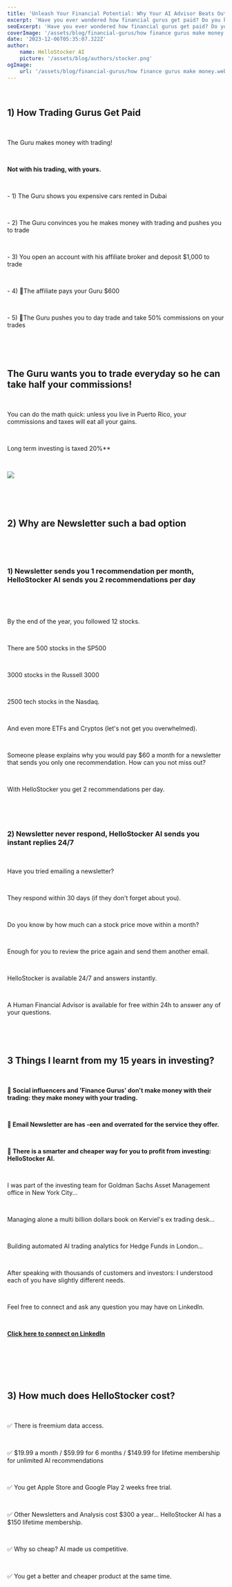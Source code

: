 ```yaml
---
title: 'Unleash Your Financial Potential: Why Your AI Advisor Beats Outdated Newsletters and Overhyped Telegram 'Gurus'
excerpt: 'Have you ever wondered how financial gurus get paid? Do you know why Newsletters are overrated?'
seoExcerpt: 'Have you ever wondered how financial gurus get paid? Do you know why Newsletters are overrated?'
coverImage: '/assets/blog/financial-gurus/how finance gurus make money.webp'
date: '2023-12-06T05:35:07.322Z'
author:
    name: HelloStocker AI
    picture: '/assets/blog/authors/stocker.png'
ogImage:
    url: '/assets/blog/financial-gurus/how finance gurus make money.webp'
---
```



&nbsp;

## 1) How Trading Gurus Get Paid


&nbsp;

The Guru makes money with trading!

&nbsp;

**Not with his trading, with yours.**

&nbsp;


\- 1) The Guru shows you expensive cars rented in Dubai

&nbsp;

\- 2) The Guru convinces you he makes money with trading and pushes you to trade

&nbsp;

\- 3) You open an account with his affiliate broker and deposit $1,000 to trade

&nbsp;

\- 4) 🧐The affiliate pays your Guru $600

&nbsp;

\- 5) 🤯The Guru pushes you to day trade and take 50% commissions on your trades

&nbsp;

&nbsp;

## **The Guru wants you to trade everyday so he can take half your commissions!**  

&nbsp;

You can do the math quick: unless you live in Puerto Rico, your commissions and taxes will eat all your gains.

&nbsp;

Long term investing is taxed 20%**

&nbsp;


![](/assets/blog/financial-gurus/how_trading_gurus_make_money.png)


&nbsp;


&nbsp;


## 2) Why are Newsletter such a bad option

&nbsp;

&nbsp;

### 1) Newsletter sends you 1 recommendation per month, HelloStocker AI sends you 2 recommendations per day

&nbsp;

&nbsp;

By the end of the year, you followed 12 stocks.

&nbsp;

There are 500 stocks in the SP500

&nbsp;

3000 stocks in the Russell 3000

&nbsp;

2500 tech stocks in the Nasdaq.

&nbsp;

And even more ETFs and Cryptos (let's not get you overwhelmed).

&nbsp;

Someone please explains why you would pay $60 a month for a newsletter that sends you only one recommendation. How can you not miss out?

&nbsp;

With HelloStocker you get 2 recommendations per day.

&nbsp;

&nbsp;

### 2) Newsletter never respond, HelloStocker AI sends you instant replies 24/7

&nbsp;

Have you tried emailing a newsletter?

&nbsp;

They respond within 30 days (if they don't forget about you).

&nbsp;

Do you know by how much can a stock price move within a month?

&nbsp;

Enough for you to review the price again and send them another email.

&nbsp;

HelloStocker is available 24/7 and answers instantly.

&nbsp;

A Human Financial Advisor is available for free within 24h to answer any of your questions.

&nbsp;

&nbsp;



## 3 Things I learnt from my 15 years in investing?

&nbsp;

**🦄 Social influencers and 'Finance Gurus' don't make money with their trading: they make money with your trading.**

&nbsp;

**💾 Email Newsletter are has -een and overrated for the service they offer.**

&nbsp;

**🧠 There is a smarter and cheaper way for you to profit from investing: HelloStocker AI.**

&nbsp;

I was part of the investing team for Goldman Sachs Asset Management office in New York City...

&nbsp;

Managing alone a multi billion dollars book on Kerviel's ex trading desk...

&nbsp;

Building automated AI trading analytics for Hedge Funds in London...

&nbsp;

After speaking with thousands of customers and investors: I understood each of you have slightly different needs.

&nbsp;

Feel free to connect and ask any question you may have on LinkedIn.

&nbsp;

**[Click here to connect on LinkedIn](https://www.linkedin.com/in/anesshusseinali/)**

&nbsp;

&nbsp;

&nbsp;

## 3) How much does HelloStocker cost?

&nbsp;

✅ There is freemium data access.

&nbsp;

✅ $19.99 a month  /  $59.99 for 6 months  /  $149.99 for lifetime membership for unlimited AI recommendations

&nbsp;

✅ You get Apple Store and Google Play 2 weeks free trial.

&nbsp;

✅ Other Newsletters and Analysis cost $300 a year... HelloStocker AI has a $150 lifetime membership.

&nbsp;

✅ Why so cheap? AI made us competitive.

&nbsp;

✅ You get a better and cheaper product at the same time.
